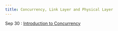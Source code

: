 ```yaml
---
title: Concurrency, Link Layer and Physical Layer
---
```


Sep 30
: [Introduction to Concurrency](#)
